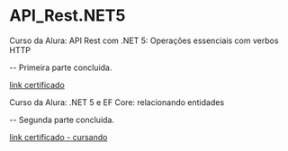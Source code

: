 # API_Rest.NET5

Curso da Alura: API Rest com .NET 5: Operações essenciais com verbos HTTP

-- Primeira parte concluida.

 <a href = "https://cursos.alura.com.br/certificate/igortudisco/api-rest-net-5-operacoes-verbos-http"> link certificado </a>

Curso da Alura: .NET 5 e EF Core: relacionando entidades

-- Segunda parte concluida.

 <a href = ""> link certificado - cursando </a>

